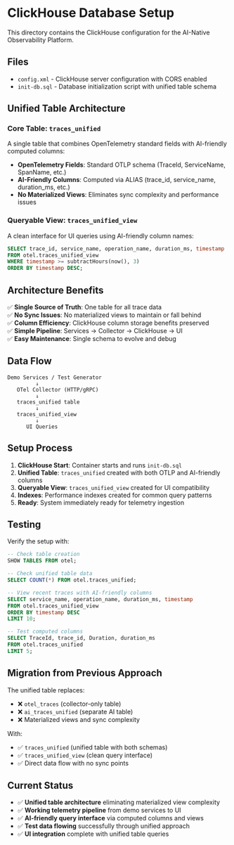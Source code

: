 # ClickHouse Database Setup

This directory contains the ClickHouse configuration for the AI-Native Observability Platform.

## Files

- `config.xml` - ClickHouse server configuration with CORS enabled
- `init-db.sql` - Database initialization script with unified table schema

## Unified Table Architecture

### Core Table: `traces_unified`
A single table that combines OpenTelemetry standard fields with AI-friendly computed columns:

- **OpenTelemetry Fields**: Standard OTLP schema (TraceId, ServiceName, SpanName, etc.)
- **AI-Friendly Columns**: Computed via ALIAS (trace_id, service_name, duration_ms, etc.)
- **No Materialized Views**: Eliminates sync complexity and performance issues

### Queryable View: `traces_unified_view`
A clean interface for UI queries using AI-friendly column names:

```sql
SELECT trace_id, service_name, operation_name, duration_ms, timestamp
FROM otel.traces_unified_view
WHERE timestamp >= subtractHours(now(), 3)
ORDER BY timestamp DESC;
```

## Architecture Benefits

✅ **Single Source of Truth**: One table for all trace data  
✅ **No Sync Issues**: No materialized views to maintain or fall behind  
✅ **Column Efficiency**: ClickHouse column storage benefits preserved  
✅ **Simple Pipeline**: Services → Collector → ClickHouse → UI  
✅ **Easy Maintenance**: Single schema to evolve and debug  

## Data Flow

```
Demo Services / Test Generator
         ↓
   OTel Collector (HTTP/gRPC)
         ↓
   traces_unified table
         ↓
   traces_unified_view
         ↓
      UI Queries
```

## Setup Process

1. **ClickHouse Start**: Container starts and runs `init-db.sql`
2. **Unified Table**: `traces_unified` created with both OTLP and AI-friendly columns
3. **Queryable View**: `traces_unified_view` created for UI compatibility
4. **Indexes**: Performance indexes created for common query patterns
5. **Ready**: System immediately ready for telemetry ingestion

## Testing

Verify the setup with:

```sql
-- Check table creation
SHOW TABLES FROM otel;

-- Check unified table data
SELECT COUNT(*) FROM otel.traces_unified;

-- View recent traces with AI-friendly columns
SELECT service_name, operation_name, duration_ms, timestamp 
FROM otel.traces_unified_view 
ORDER BY timestamp DESC 
LIMIT 10;

-- Test computed columns
SELECT TraceId, trace_id, Duration, duration_ms 
FROM otel.traces_unified 
LIMIT 5;
```

## Migration from Previous Approach

The unified table replaces:
- ❌ `otel_traces` (collector-only table)
- ❌ `ai_traces_unified` (separate AI table)  
- ❌ Materialized views and sync complexity

With:
- ✅ `traces_unified` (unified table with both schemas)
- ✅ `traces_unified_view` (clean query interface)
- ✅ Direct data flow with no sync points

## Current Status

- ✅ **Unified table architecture** eliminating materialized view complexity
- ✅ **Working telemetry pipeline** from demo services to UI
- ✅ **AI-friendly query interface** via computed columns and views
- ✅ **Test data flowing** successfully through unified approach
- ✅ **UI integration** complete with unified table queries
